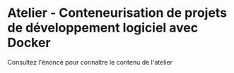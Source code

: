 # Atelier - Conteneurisation de projets de développement logiciel avec Docker

Consultez l'énoncé pour connaître le contenu de l'atelier

